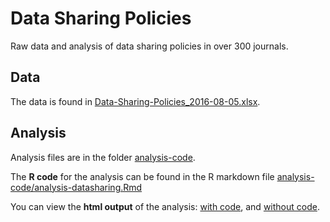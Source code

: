 # Data Sharing Policies

Raw data and analysis of data sharing policies in over 300 journals.

## Data

The data is found in [Data-Sharing-Policies_2016-08-05.xlsx](Data-Sharing-Policies_2016-08-05.xlsx).

## Analysis

Analysis files are in the folder [analysis-code](analysis-code).

The **R code** for the analysis can be found in the R markdown file [analysis-code/analysis-datasharing.Rmd](analysis-code/analysis-datasharing.Rmd)

You can view the **html output** of the analysis: [with code](https://rawgit.com/OHSU-Ontology-Development-Group/DataSharingPolicies/master/analysis-code/analysis-datasharing-withcode.html), and [without code](https://rawgit.com/OHSU-Ontology-Development-Group/DataSharingPolicies/master/analysis-code/analysis-datasharing.html).
